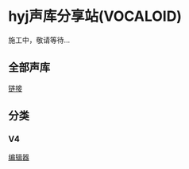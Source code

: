 # hyj声库分享站(VOCALOID)
施工中，敬请等待...

## 全部声库
[链接](https://pan.huang1111.cn/s/4YGWsg)

## 分类
### V4
[编辑器](v4/editor.md)
